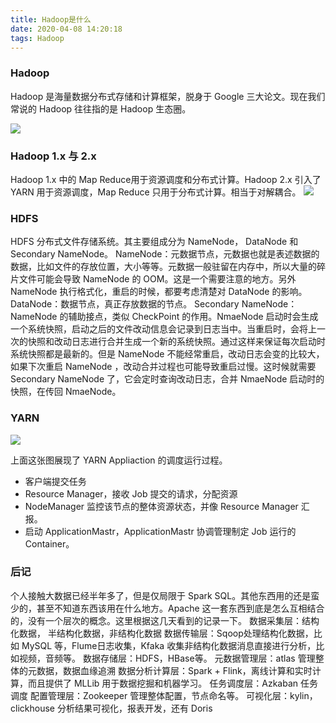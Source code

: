 ```yaml
---
title: Hadoop是什么
date: 2020-04-08 14:20:18
tags: Hadoop
---
```

### Hadoop
Hadoop 是海量数据分布式存储和计算框架，脱身于 Google 三大论文。现在我们常说的 Hadoop 往往指的是 Hadoop 生态圈。
<!--more-->
![](https://tva1.sinaimg.cn/large/00831rSTly1gdnrjl629wj30gj0c9ta9.jpg)

### Hadoop 1.x 与 2.x
Hadoop 1.x 中的 Map Reduce用于资源调度和分布式计算。Hadoop 2.x 引入了 YARN 用于资源调度，Map Reduce 只用于分布式计算。相当于对解耦合。
![](https://tva1.sinaimg.cn/large/00831rSTly1gdnrsp6wgej30is0d474q.jpg)

### HDFS
HDFS 分布式文件存储系统。其主要组成分为 NameNode， DataNode 和 Secondary NameNode。
NameNode：元数据节点，元数据也就是表述数据的数据，比如文件的存放位置，大小等等。元数据一般驻留在内存中，所以大量的碎片文件可能会导致 NameNode 的 OOM。这是一个需要注意的地方。另外 NameNode 执行格式化，重启的时候，都要考虑清楚对 DataNode 的影响。
DataNode：数据节点，真正存放数据的节点。
Secondary NameNode：NameNode 的辅助接点，类似 CheckPoint 的作用。NmaeNode 启动时会生成一个系统快照，启动之后的文件改动信息会记录到日志当中。当重启时，会将上一次的快照和改动日志进行合并生成一个新的系统快照。通过这样来保证每次启动时系统快照都是最新的。但是 NameNode 不能经常重启，改动日志会变的比较大，如果下次重启 NameNode ，改动合并过程也可能导致重启过慢。这时候就需要 Secondary NameNode 了，它会定时查询改动日志，合并 NmaeNode 启动时的快照，在传回 NmaeNode。

### YARN
![](https://tva1.sinaimg.cn/large/00831rSTly1gdnsgytadbg30ha0ap74w.gif)

上面这张图展现了 YARN Appliaction 的调度运行过程。

- 客户端提交任务
- Resource Manager，接收 Job 提交的请求，分配资源
- NodeManager 监控该节点的整体资源状态，并像 Resource Manager 汇报。
- 启动 ApplicationMastr，ApplicationMastr 协调管理制定 Job 运行的 Container。

### 后记
个人接触大数据已经半年多了，但是仅局限于 Spark SQL。其他东西用的还是蛮少的，甚至不知道东西该用在什么地方。Apache 这一套东西到底是怎么互相结合的，没有一个层次的概念。这里根据这几天看到的记录一下。
数据采集层：结构化数据， 半结构化数据，非结构化数据
数据传输层：Sqoop处理结构化数据，比如 MySQL 等，Flume日志收集，Kfaka 收集非结构化数据消息直接进行分析，比如视频，音频等。
数据存储层：HDFS，HBase等。
元数据管理层：atlas 管理整体的元数据，数据血缘追溯
数据分析计算层：Spark + Flink，离线计算和实时计算，而且提供了 MLLib 用于数据挖掘和机器学习。
任务调度层：Azkaban 任务调度
配置管理层：Zookeeper 管理整体配置，节点命名等。
可视化层：kylin，clickhouse 分析结果可视化，报表开发，还有 Doris

